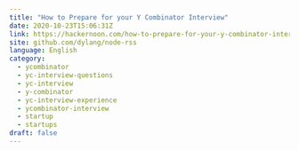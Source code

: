 ```yaml
---
title: "How to Prepare for your Y Combinator Interview"
date: 2020-10-23T15:06:31Z
link: https://hackernoon.com/how-to-prepare-for-your-y-combinator-interview-ba1c3w9x?source=rss&utm_medium=RSS&utm_source=news.12bit.vn
site: github.com/dylang/node-rss
language: English
category:
  - ycombinator
  - yc-interview-questions
  - yc-interview
  - y-combinator
  - yc-interview-experience
  - ycombinator-interview
  - startup
  - startups
draft: false
---
```

